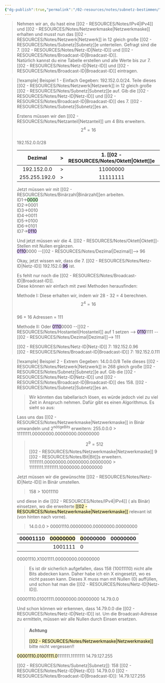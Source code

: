 ```yaml
---
{"dg-publish":true,"permalink":"/02-resources/notes/subnetz-bestimmen/","tags":["netzwerk/subnetting","netzwerk/ip/ipv4"],"noteIcon":"","updated":"2025-07-12T13:31:41.317+02:00"}
---
```


> Nehmen wir an, du hast eine [[02 - RESOURCES/Notes/IPv4\|IPv4]] und [[02 - RESOURCES/Notes/Netzwerkmaske\|Netzwerkmaske]] erhalten und musst nun das [[02 - RESOURCES/Notes/Netzwerk\|Netzwerk]] in 12 gleich große [[02 - RESOURCES/Notes/Subnetz\|Subnetz]]e unterteilen. Gefragt sind die 7. [[02 - RESOURCES/Notes/Netz-ID\|Netz-ID]] und [[02 - RESOURCES/Notes/Broadcast-ID\|Broadcast-ID]].  
> Natürlich kannst du eine Tabelle erstellen und alle Werte bis zur 7. [[02 - RESOURCES/Notes/Netz-ID\|Netz-ID]] und [[02 - RESOURCES/Notes/Broadcast-ID\|Broadcast-ID]] eintragen.

> [!example]  Beispiel 1 - Einfach
> Gegeben: 192.152.0.0/24. 
> Teile dieses [[02 - RESOURCES/Notes/Netzwerk\|Netzwerk]] in 12 gleich große [[02 - RESOURCES/Notes/Subnetz\|Subnetz]]e auf. Gib die [[02 - RESOURCES/Notes/Netz-ID\|Netz-ID]] und [[02 - RESOURCES/Notes/Broadcast-ID\|Broadcast-ID]] des 7. [[02 - RESOURCES/Notes/Subnetz\|Subnetz]]es an.
> 
> Erstens müssen wir den [[02 - RESOURCES/Notes/Netzanteil\|Netzanteil]] um 4 Bits erweitern.  
> $$2^{4}=16$$  
> 192.152.0.0/28
>
>|   Dezimal   | >   | 1. [[02 - RESOURCES/Notes/Oktett\|Oktett]]e | 2. [[02 - RESOURCES/Notes/Oktett\|Oktett]]e | 3. [[02 - RESOURCES/Notes/Oktett\|Oktett]]e | 4. [[02 - RESOURCES/Notes/Oktett\|Oktett]]e |
>| :---------: | --- | :------------: | :------------: | :------------: | -------------- |
>| 192.152.0.0 | >   |    11000000    |    10011000    |    00000001    | 00000100       |
>| 255.255.192.0 | >   |    11111111    |    11111111    |    11111111    | 1111<mark style="background: #BBFABBA6;">0000</mark>      |
>
> Jetzt müssen wir mit [[02 - RESOURCES/Notes/Binärzahl\|Binärzahl]]en arbeiten.  
> ID1-><mark style="background: #BBFABBA6;">0000</mark>  
> ID2->0001  
> ID3->0010  
> ID4->0011  
> ID5->0100  
> ID6->0101  
> ID7-><mark style="background: #D2B3FFA6;">0110</mark>
> 
> Und jetzt müssen wir die 4. [[02 - RESOURCES/Notes/Oktett\|Oktett]]-Stellen mit Nullen ergänzen.  
> <mark style="background: #D2B3FFA6;">0110</mark>0000 --[[02 - RESOURCES/Notes/Dezimal\|Dezimal]]--> 96
> 
> Okay, jetzt wissen wir, dass die 7. [[02 - RESOURCES/Notes/Netz-ID\|Netz-ID]] 192.152.0.<mark style="background: #D2B3FFA6;">96</mark> ist.
> 
> Es fehlt nur noch die [[02 - RESOURCES/Notes/Broadcast-ID\|Broadcast-ID]].  
> Diese können wir einfach mit zwei Methoden herausfinden:
> 
> Methode I: Diese erhalten wir, indem wir 28 - 32 = 4 berechnen.  
> $$2^{4}=16$$  
> 96 + 16 Adressen = 111
> 
> Methode II: Oder <mark style="background: #D2B3FFA6;">0110</mark>0000 --[[02 - RESOURCES/Notes/Hostanteil\|Hostanteil]] auf 1 setzen --> <mark style="background: #D2B3FFA6;">0110</mark>1111 --[[02 - RESOURCES/Notes/Dezimal\|Dezimal]]--> 111
> 
> [[02 - RESOURCES/Notes/Netz-ID\|Netz-ID]] 7: 192.152.0.96  
> [[02 - RESOURCES/Notes/Broadcast-ID\|Broadcast-ID]] 7: 192.152.0.111


>[!example] Beispiel 2 - Extrem
>Gegeben: 14.0.0.0/8 
>Teile dieses [[02 - RESOURCES/Notes/Netzwerk\|Netzwerk]] in 268 gleich große [[02 - RESOURCES/Notes/Subnetz\|Subnetz]]e auf. Gib die [[02 - RESOURCES/Notes/Netz-ID\|Netz-ID]] und [[02 - RESOURCES/Notes/Broadcast-ID\|Broadcast-ID]] des 158. [[02 - RESOURCES/Notes/Subnetz\|Subnetz]]es an.
>
>>Wir könnten das tabellarisch lösen, es würde jedoch viel zu viel Zeit in Anspruch nehmen.
>>Dafür gibt es einen Algorithmus.
>>Es sieht so aus:
>
>Lass uns das [[02 - RESOURCES/Notes/Netzwerkmaske\|Netzwerkmaske]]  in Binär umwandeln und $2^{\text{nötigeBits}}$ erweitern:
>255.0.0.0 > 11111111.00000000.00000000.00000000
>>$$2^{9}=512$$
>[[02 - RESOURCES/Notes/Netzwerkmaske\|Netzwerkmaske]] 9 [[02 - RESOURCES/Notes/Bit\|Bit]]s erweitern.
>11111111.00000000.00000000.00000000 > 11111111.11111111.10000000.00000000
>
>Jetzt müssen wir die gewünschte [[02 - RESOURCES/Notes/Netz-ID\|Netz-ID]] in Binär umstellen.
>>158 > 10011110
>
>und diese in die  [[02 - RESOURCES/Notes/IPv4\|IPv4]] ( als Binär) einsetzen,  wo die erweiterte<mark style="background: #FFF3A3A6;"> [[02 - RESOURCES/Notes/Netzwerkmaske\|Netzwerkmaske]] </mark>relevant ist (von hinten nach vorne).
>>14.0.0.0 > 00001110.00000000.00000000.00000000
>
>
>|  00001110   | <mark style="background: #FFF3A3A6;">00000000</mark>    |  <mark style="background: #FFF3A3A6;">0</mark>0000000   |  00000000   |
>| --- | ---: | --- | --- |
>|     |  1001111   |  0   |     |
>
>00001110.X1001111.00000000.00000000
>
>>Es ist dir sicherlich aufgefallen, dass 158 (10011110) nicht alle Bits abdecken kann.
>>Daher habe ich ein X eingesetzt, wo es nicht passen kann. 
>>Dieses X muss man mit Nullen (0) auffüllen, und schon hat man die [[02 - RESOURCES/Notes/Netz-ID\|Netz-ID]].
>
>00001110.01001111.00000000.00000000
>14.79.0.0
>
>Und schon können wir erkennen, dass 14.79.0.0 die [[02 - RESOURCES/Notes/Netz-ID\|Netz-ID]] ist.
>Um die Broadcast-Adresse zu ermitteln, müssen wir alle Nullen durch Einsen ersetzen.
>>#### Achtung
>> <mark style="background: #FFF3A3A6;">[[02 - RESOURCES/Notes/Netzwerkmaske\|Netzwerkmaske]]</mark> bitte nicht vergessen!!
>
><mark style="background: #FFF3A3A6;">00001110.01001111.0</mark>1111111.11111111
>14.79.127.255
>
>[[02 - RESOURCES/Notes/Subnetz\|Subnetz]]: 158
>[[02 - RESOURCES/Notes/Netz-ID\|Netz-ID]]: 14.79.0.0
>[[02 - RESOURCES/Notes/Broadcast-ID\|Broadcast-ID]]: 14.79.127.255
